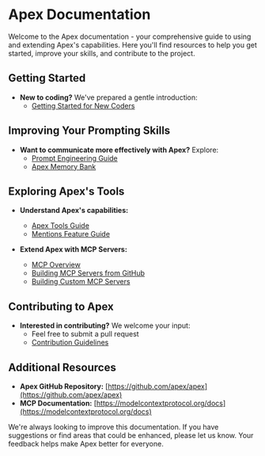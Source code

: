 # Apex Documentation

Welcome to the Apex documentation - your comprehensive guide to using and extending Apex's capabilities. Here you'll find resources to help you get started, improve your skills, and contribute to the project.

## Getting Started

-   **New to coding?** We've prepared a gentle introduction:
    -   [Getting Started for New Coders](getting-started-new-coders/README.md)

## Improving Your Prompting Skills

-   **Want to communicate more effectively with Apex?** Explore:
    -   [Prompt Engineering Guide](prompting/README.md)
    -   [Apex Memory Bank](prompting/custom%20instructions%20library/apex-memory-bank.md)

## Exploring Apex's Tools

-   **Understand Apex's capabilities:**

    -   [Apex Tools Guide](tools/apex-tools-guide.md)
    -   [Mentions Feature Guide](tools/mentions-guide.md)

-   **Extend Apex with MCP Servers:**
    -   [MCP Overview](mcp/README.md)
    -   [Building MCP Servers from GitHub](mcp/mcp-server-from-github.md)
    -   [Building Custom MCP Servers](mcp/mcp-server-from-scratch.md)

## Contributing to Apex

-   **Interested in contributing?** We welcome your input:
    -   Feel free to submit a pull request
    -   [Contribution Guidelines](../CONTRIBUTING.md)

## Additional Resources

-   **Apex GitHub Repository:** [https://github.com/apex/apex](https://github.com/apex/apex)
-   **MCP Documentation:** [https://modelcontextprotocol.org/docs](https://modelcontextprotocol.org/docs)

We're always looking to improve this documentation. If you have suggestions or find areas that could be enhanced, please let us know. Your feedback helps make Apex better for everyone.
